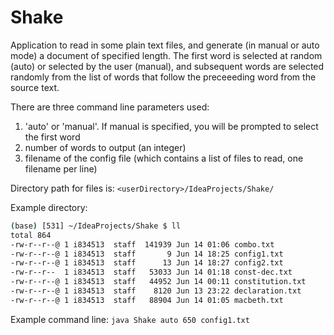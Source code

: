 # Shake

Application to read in some plain text files, and generate (in manual or auto mode) a document of specified length. The first word is selected
at random (auto) or selected by the user (manual), and subsequent words are selected randomly from the list of words that follow the preceeeding word
from the source text. 

There are three command line parameters used:
1. 'auto' or 'manual'. If manual is specified,  you will be prompted to select the first word
2. number of words to output (an integer)
3. filename of the config file (which contains a list of files to read, one filename per line)

Directory path for files is: `<userDirectory>/IdeaProjects/Shake/`

Example directory:
```bash
(base) [531] ~/IdeaProjects/Shake $ ll
total 864
-rw-r--r--@ 1 i834513  staff  141939 Jun 14 01:06 combo.txt
-rw-r--r--@ 1 i834513  staff       9 Jun 14 18:25 config1.txt
-rw-r--r--@ 1 i834513  staff      13 Jun 14 18:27 config2.txt
-rw-r--r--  1 i834513  staff   53033 Jun 14 01:18 const-dec.txt
-rw-r--r--@ 1 i834513  staff   44952 Jun 14 00:11 constitution.txt
-rw-r--r--@ 1 i834513  staff    8120 Jun 13 23:22 declaration.txt
-rw-r--r--@ 1 i834513  staff   88904 Jun 14 01:05 macbeth.txt
```

Example command line: `java Shake auto 650 config1.txt`
